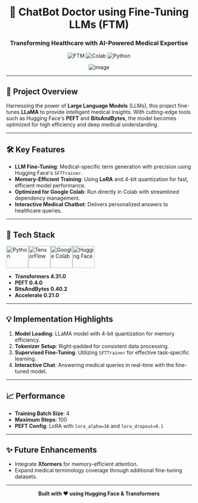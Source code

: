 <div align="center">

# 🤖 ChatBot Doctor using Fine-Tuning LLMs (FTM) 
### Transforming Healthcare with AI-Powered Medical Expertise

![FTM](https://img.shields.io/badge/LLM-Fine--Tuning-blue)
![Colab](https://img.shields.io/badge/Colab-Optimized-yellow)
![Python](https://img.shields.io/badge/Code-Python-green)

![image](https://github.com/user-attachments/assets/e01d9728-8d9f-4bd8-aa93-0bd0199c8d92)


</div>

---

## 🚀 Project Overview

Harnessing the power of **Large Language Models** (LLMs), this project fine-tunes **LLaMA** to provide intelligent medical insights. With cutting-edge tools such as Hugging Face's **PEFT** and **BitsAndBytes**, the model becomes optimized for high efficiency and deep medical understanding. 

---

## 🛠️ Key Features

- **LLM Fine-Tuning**: Medical-specific term generation with precision using Hugging Face's `SFTTrainer`.
- **Memory-Efficient Training**: Using **LoRA** and 4-bit quantization for fast, efficient model performance.
- **Optimized for Google Colab**: Run directly in Colab with streamlined dependency management.
- **Interactive Medical Chatbot**: Delivers personalized answers to healthcare queries.

---

## 🎯 Tech Stack
<div style="display: flex; align-items: center;">
    <img src="https://cdn.jsdelivr.net/gh/devicons/devicon/icons/python/python-original.svg" alt="Python" width="60" height="60">
    <img src="https://cdn.jsdelivr.net/gh/devicons/devicon/icons/tensorflow/tensorflow-original.svg" alt="TensorFlow" width="60" height="60">
    <img src="https://upload.wikimedia.org/wikipedia/commons/thumb/d/d0/Google_Colaboratory_SVG_Logo.svg/1024px-Google_Colaboratory_SVG_Logo.svg.png" alt="Google Colab" width="60" height="60">
    <img src="https://huggingface.co/front/assets/huggingface_logo-noborder.svg" alt="Hugging Face" width="60" height="60">
</div>

- **Transformers 4.31.0**
- **PEFT 0.4.0**
- **BitsAndBytes 0.40.2**
- **Accelerate 0.21.0**

---

## 💡 Implementation Highlights

1. **Model Loading**: LLaMA model with 4-bit quantization for memory efficiency.
2. **Tokenizer Setup**: Right-padded for consistent data processing.
3. **Supervised Fine-Tuning**: Utilizing `SFTTrainer` for effective task-specific learning.
4. **Interactive Chat**: Answering medical queries in real-time with the fine-tuned model.

---

## 📈 Performance

- **Training Batch Size**: 4
- **Maximum Steps**: 100
- **PEFT Config**: LoRA with `lora_alpha=16` and `lora_dropout=0.1`

---

## ✨ Future Enhancements

- Integrate **Xformers** for memory-efficient attention.
- Expand medical terminology coverage through additional fine-tuning datasets.
  
---

<div align="center">

**Built with ❤️ using Hugging Face & Transformers**

</div>

